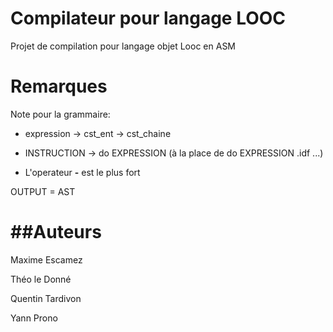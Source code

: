 # Compilateur pour langage LOOC

Projet de compilation pour langage objet Looc en ASM

Remarques
===

Note pour la grammaire:

- expression -> cst_ent
           -> cst_chaine

- INSTRUCTION -> do EXPRESSION (à la place de do EXPRESSION .idf ...)  

- L'operateur **-** est le plus fort

OUTPUT = AST

##Auteurs
==
Maxime Escamez

Théo le Donné

Quentin Tardivon

Yann Prono

